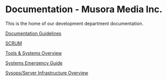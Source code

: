 Documentation - Musora Media Inc.
========

This is the home of our development department documentation.

[Documentation Guidelines](https://github.com/railroadmedia/docusora/blob/master/docs/writing-documentation-guidelines.md)

[SCRUM](https://github.com/railroadmedia/docusora/blob/master/docs/scrum.md)

[Tools & Systems Overview](https://github.com/railroadmedia/docusora/blob/master/docs/tools-and-systems-overview.md)

[Systems Emergency Guide](https://github.com/railroadmedia/docusora/blob/master/docs/systems-emergency-guide.md)

[Sysops/Server Infrastructure Overview](https://github.com/railroadmedia/docusora/blob/master/docs/sysops-overview.md)
